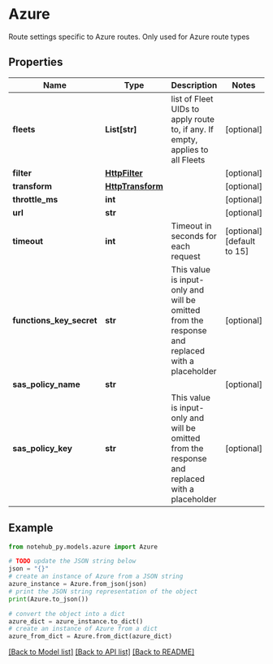 # Azure

Route settings specific to Azure routes. Only used for Azure route types

## Properties

| Name                     | Type                                  | Description                                                                                    | Notes                      |
| ------------------------ | ------------------------------------- | ---------------------------------------------------------------------------------------------- | -------------------------- |
| **fleets**               | **List[str]**                         | list of Fleet UIDs to apply route to, if any. If empty, applies to all Fleets                  | [optional]                 |
| **filter**               | [**HttpFilter**](HttpFilter.md)       |                                                                                                | [optional]                 |
| **transform**            | [**HttpTransform**](HttpTransform.md) |                                                                                                | [optional]                 |
| **throttle_ms**          | **int**                               |                                                                                                | [optional]                 |
| **url**                  | **str**                               |                                                                                                | [optional]                 |
| **timeout**              | **int**                               | Timeout in seconds for each request                                                            | [optional] [default to 15] |
| **functions_key_secret** | **str**                               | This value is input-only and will be omitted from the response and replaced with a placeholder | [optional]                 |
| **sas_policy_name**      | **str**                               |                                                                                                | [optional]                 |
| **sas_policy_key**       | **str**                               | This value is input-only and will be omitted from the response and replaced with a placeholder | [optional]                 |

## Example

```python
from notehub_py.models.azure import Azure

# TODO update the JSON string below
json = "{}"
# create an instance of Azure from a JSON string
azure_instance = Azure.from_json(json)
# print the JSON string representation of the object
print(Azure.to_json())

# convert the object into a dict
azure_dict = azure_instance.to_dict()
# create an instance of Azure from a dict
azure_from_dict = Azure.from_dict(azure_dict)
```

[[Back to Model list]](../README.md#documentation-for-models) [[Back to API list]](../README.md#documentation-for-api-endpoints) [[Back to README]](../README.md)
